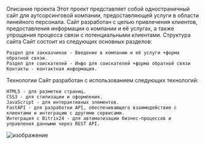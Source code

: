 Описание проекта
Этот проект представляет собой одностраничный сайт для аутсорсинговой компании, предоставляющей услуги в области линейного персонала. Сайт разработан с целью привлечения клиентов, предоставления информации о компании и её услугах, а также упрощения процесса связи с потенциальными клиентами.
Структура сайта
Сайт состоит из следующих основных разделов:

    Раздел для закказчиков - Введение в компанию и её услуги +форма обратной связи.
    Раздел для соискателей - Инфо для соискателей +форма обратной связи
    Контакты - контактная информация.

Технологии
Сайт разработан с использованием следующих технологий:

    HTML5 - для разметки страниц.
    CSS3 - для стилизации и оформления.
    JavaScript - для интерактивных элементов.
    FastAPI - для разработки API, обеспечивающего взаимодействие с клиентами и интеграцию с другими сервисами.
    Интеграция с Bitrix24 - для автоматизации бизнес-процессов и управления данными через REST API.

![изображение](https://github.com/user-attachments/assets/979290c6-7a76-4d5d-bcb5-4d90a4a06d6d)
